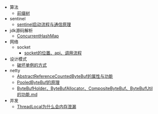 * 算法
  * [前缀树](算法/前缀树.md)
* sentinel
  * [sentinel启动流程与通信原理](sentinel/sentinel启动流程与通信原理.md)
* jdk源码解析
  * [ConcurrentHashMap](jdk源码解析/ConcurrentHashMap.md)
* 网络
  * socket
    * [socket的位置、api、调用流程](网络/socket/socket的位置、api、调用流程.md)
* 设计模式
  * [破坏单例的方式](设计模式/破坏单例的方式.md)
* netty
  * [AbstractReferenceCountedByteBuf的属性与功能](netty/AbstractReferenceCountedByteBuf的属性与功能.md)
  * [PooledByteBuf的原理](netty/PooledByteBuf的原理.md)
  * [ByteBufHolder、ByteBufAllocator、CompositeByteBuf、ByteBufUtil的功能.md](netty/ByteBufHolder、ByteBufAllocator、CompositeByteBuf、ByteBufUtil的功能.md)
* 并发
  * [ThreadLocal为什么会内存泄漏](并发/ThreadLocal为什么会内存泄漏.md)